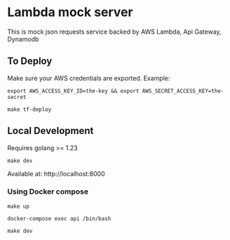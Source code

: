 # Lambda mock server

This is mock json requests service backed by AWS Lambda, Api Gateway, Dynamodb

## To Deploy

Make sure your AWS credentials are exported. Example:

```
export AWS_ACCESS_KEY_ID=the-key && export AWS_SECRET_ACCESS_KEY=the-secret

make tf-deploy
```

## Local Development

Requires golang >= 1.23

```
make dev
```

Available at: http://localhost:8000

### Using Docker compose

```
make up

docker-compose exec api /bin/bash

make dev
```
